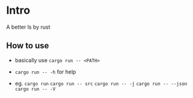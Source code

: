 # Intro
A better ls by rust

## How to use
- basically use `cargo run -- <PATH>`

- `cargo run -- -h` for help

- eg.
`cargo run`
`cargo run -- src`
`cargo run -- -j`
`cargo run -- --json`
`cargo run -- -V`